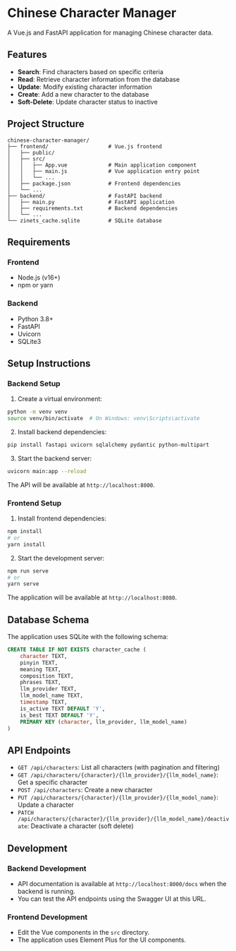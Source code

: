 # Chinese Character Manager

A Vue.js and FastAPI application for managing Chinese character data.

## Features

- **Search**: Find characters based on specific criteria
- **Read**: Retrieve character information from the database
- **Update**: Modify existing character information
- **Create**: Add a new character to the database
- **Soft-Delete**: Update character status to inactive

## Project Structure

```
chinese-character-manager/
├── frontend/                   # Vue.js frontend
│   ├── public/
│   ├── src/
│   │   ├── App.vue             # Main application component
│   │   ├── main.js             # Vue application entry point
│   │   └── ...
│   ├── package.json            # Frontend dependencies
│   └── ...
├── backend/                    # FastAPI backend
│   ├── main.py                 # FastAPI application
│   ├── requirements.txt        # Backend dependencies
│   └── ...
└── zinets_cache.sqlite         # SQLite database
```

## Requirements

### Frontend
- Node.js (v16+)
- npm or yarn

### Backend
- Python 3.8+
- FastAPI
- Uvicorn
- SQLite3

## Setup Instructions

### Backend Setup

1. Create a virtual environment:
```bash
python -m venv venv
source venv/bin/activate  # On Windows: venv\Scripts\activate
```

2. Install backend dependencies:
```bash
pip install fastapi uvicorn sqlalchemy pydantic python-multipart
```

3. Start the backend server:
```bash
uvicorn main:app --reload
```

The API will be available at `http://localhost:8000`.

### Frontend Setup

1. Install frontend dependencies:
```bash
npm install
# or
yarn install
```

2. Start the development server:
```bash
npm run serve
# or
yarn serve
```

The application will be available at `http://localhost:8080`.

## Database Schema

The application uses SQLite with the following schema:

```sql
CREATE TABLE IF NOT EXISTS character_cache (
    character TEXT,
    pinyin TEXT,
    meaning TEXT,
    composition TEXT,
    phrases TEXT,
    llm_provider TEXT,
    llm_model_name TEXT,
    timestamp TEXT,
    is_active TEXT DEFAULT 'Y',
    is_best TEXT DEFAULT 'Y',
    PRIMARY KEY (character, llm_provider, llm_model_name)
)
```

## API Endpoints

- `GET /api/characters`: List all characters (with pagination and filtering)
- `GET /api/characters/{character}/{llm_provider}/{llm_model_name}`: Get a specific character
- `POST /api/characters`: Create a new character
- `PUT /api/characters/{character}/{llm_provider}/{llm_model_name}`: Update a character
- `PATCH /api/characters/{character}/{llm_provider}/{llm_model_name}/deactivate`: Deactivate a character (soft delete)

## Development

### Backend Development

- API documentation is available at `http://localhost:8000/docs` when the backend is running.
- You can test the API endpoints using the Swagger UI at this URL.

### Frontend Development

- Edit the Vue components in the `src` directory.
- The application uses Element Plus for the UI components.
